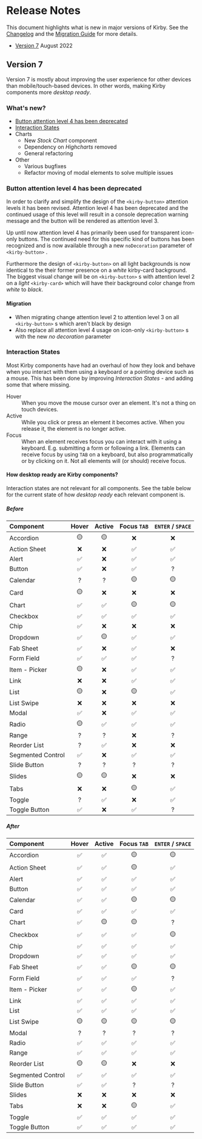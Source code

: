 # Release Notes

This document highlights what is new in major versions of Kirby. See the [Changelog](https://github.com/kirbydesign/designsystem/blob/main/CHANGELOG.md) and the [Migration Guide](https://github.com/kirbydesign/designsystem/blob/main/MIGRATION.md) for more details.

- [Version 7](#version-7) August 2022

## Version 7

Version 7 is mostly about improving the user experience for other devices than mobile/touch-based devices. In other words, making Kirby components more _desktop ready_.

### What's new?

- [Button attention level 4 has been deprecated](#button-attention-level-4-has-been-deprecated)
- [Interaction States](#interaction-states)
- Charts
  - New _Stock Chart_ component
  - Dependency on _Highcharts_ removed
  - General refactoring
- Other
  - Various bugfixes
  - Refactor moving of modal elements to solve multiple issues

### Button attention level 4 has been deprecated

In order to clarify and simplify the design of the `<kirby-button>` attention levels it has been revised. Attention level 4 has been deprecated and the continued usage of this level will result in a console deprecation warning message and the button will be rendered as attention level 3.

Up until now attention level 4 has primarily been used for transparent icon-only buttons. The continued need for this specific kind of buttons has been recognized and is now available through a new `noDecoration` parameter of `<kirby-button>` .

Furthermore the design of `<kirby-button>` on all light backgrounds is now identical to the their former presence on a _white_ kirby-card background. The biggest visual change will be on `<kirby-button>` s with attention level 2 on a _light_ `<kirby-card>` which will have their background color change from _white_ to _black_.

#### Migration

- When migrating change attention level 2 to attention level 3 on all `<kirby-button>` s which aren't black by design
- Also replace all attention level 4 usage on icon-only `<kirby-button>` s with the new _no decoration_ parameter

### Interaction States

Most Kirby components have had an overhaul of how they look and behave when you interact with them using a keyboard or a pointing device such as a mouse. This has been done by improving _Interaction States_ - and adding some that where missing.

<dl>
  <dt>Hover</dt>
  <dd>When you move the mouse cursor over an element. It's not a thing on touch devices.</dd>
  <dt>Active</dt>
  <dd>While you click or press an element it becomes active. When you release it, the element is no longer active.</dd>
  <dt>Focus</dt>
  <dd>When an element receives focus you can interact with it using a keyboard. E.g. submitting a form or following a link. Elements can receive focus by using <code>TAB</code> on a keyboard, but also programmatically or by clicking on it. Not all elements will (or should) receive focus.</dd>
</dl>

#### How desktop ready are Kirby components?

Interaction states are not relevant for all components. See the table below for the current state of how _desktop ready_ each relevant component is.

##### Before

| Component         | Hover | Active | Focus `TAB` | `ENTER` / `SPACE` |
| :---------------- | :---: | :----: | :---------: | :---------------: |
| Accordion         |  🟡   |   🟡   |     ❌      |        ❌         |
| Action Sheet      |  ❌   |   ❌   |     ✅      |        ✅         |
| Alert             |  ✅   |   ❌   |     ✅      |        ✅         |
| Button            |  ✅   |   ❌   |     ✅      |         ?         |
| Calendar          |   ?   |   ?    |     🟡      |        🟡         |
| Card              |  🟡   |   ❌   |     ❌      |        ❌         |
| Chart             |  ✅   |   ✅   |     🟡      |        🟡         |
| Checkbox          |  ✅   |   ✅   |     ✅      |        ✅         |
| Chip              |  ✅   |   ❌   |     ❌      |        ❌         |
| Dropdown          |  ✅   |   🟡   |     ✅      |        ✅         |
| Fab Sheet         |  ✅   |   ❌   |     ✅      |        ❌         |
| Form Field        |  ✅   |   ✅   |     ✅      |         ?         |
| Item - Picker     |  🟡   |   ❌   |     ✅      |        ✅         |
| Link              |  ❌   |   ❌   |     ✅      |        ✅         |
| List              |  🟡   |   ❌   |     🟡      |        ✅         |
| List Swipe        |  ❌   |   ❌   |     ❌      |        ❌         |
| Modal             |  ✅   |   ❌   |     ✅      |        ✅         |
| Radio             |  🟡   |   ✅   |     ✅      |        ✅         |
| Range             |   ?   |   ?    |     ❌      |         ?         |
| Reorder List      |   ?   |   ✅   |     ❌      |        ❌         |
| Segmented Control |  ✅   |   ❌   |     ✅      |        ✅         |
| Slide Button      |   ?   |   ?    |      ?      |         ?         |
| Slides            |  🟡   |   🟡   |     ❌      |        ❌         |
| Tabs              |  ❌   |   ❌   |     🟡      |        ✅         |
| Toggle            |   ?   |   ✅   |     ❌      |        ✅         |
| Toggle Button     |  ✅   |   ❌   |     ✅      |         ?         |

##### After

| Component         | Hover | Active | Focus `TAB` | `ENTER` / `SPACE` |
| :---------------- | :---: | :----: | :---------: | :---------------: |
| Accordion         |  ✅   |   ✅   |     🟡      |        🟡         |
| Action Sheet      |  ✅   |   ✅   |     🟡      |        ✅         |
| Alert             |  ✅   |   ✅   |     ✅      |        ✅         |
| Button            |  ✅   |   ✅   |     ✅      |        ✅         |
| Calendar          |  ✅   |   ✅   |     🟡      |        🟡         |
| Card              |  ✅   |   ✅   |     ✅      |        ✅         |
| Chart             |  ✅   |   🟡   |     🟡      |         ?         |
| Checkbox          |  ✅   |   ✅   |     ✅      |        🟡         |
| Chip              |  ✅   |   ✅   |     ✅      |        ✅         |
| Dropdown          |  ✅   |   ✅   |     ✅      |        ✅         |
| Fab Sheet         |  ✅   |   ✅   |     🟡      |        🟡         |
| Form Field        |  ✅   |   ✅   |     ✅      |         ?         |
| Item - Picker     |  ✅   |   ✅   |     🟡      |        ✅         |
| Link              |  ✅   |   ✅   |     ✅      |        ✅         |
| List              |  ✅   |   ✅   |     ✅      |        ✅         |
| List Swipe        |  🟡   |   🟡   |     🟡      |        🟡         |
| Modal             |   ?   |   ?    |      ?      |         ?         |
| Radio             |  ✅   |   ✅   |     ✅      |        ✅         |
| Range             |  ✅   |   ✅   |     ✅      |        ✅         |
| Reorder List      |  🟡   |   🟡   |     ❌      |        ❌         |
| Segmented Control |  ✅   |   ✅   |     ✅      |        ✅         |
| Slide Button      |  ✅   |   ✅   |      ?      |         ?         |
| Slides            |  ❌   |   ❌   |     ❌      |        ❌         |
| Tabs              |  ❌   |   ❌   |     🟡      |        ✅         |
| Toggle            |  ✅   |   ✅   |     ✅      |        ✅         |
| Toggle Button     |  ✅   |   ✅   |     ✅      |        ✅         |
